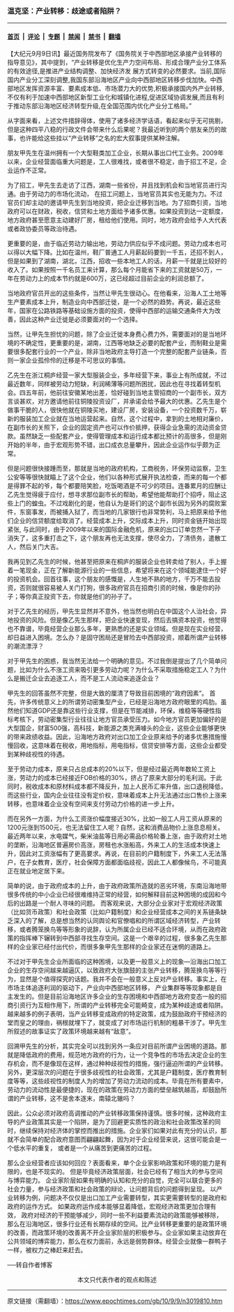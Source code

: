 ### 温克坚：产业转移：歧途或者陷阱？

---

#### [首页](../../../..?n3019810) &nbsp;|&nbsp; [评论](../../../../../epoch-comment?n3019810) &nbsp;|&nbsp; [专题](../../../../../epoch-special?n3019810) &nbsp;|&nbsp; [禁闻](../../../../../epoch-news?n3019810) &nbsp;|&nbsp; [禁书](../../../../../books?n3019810) &nbsp;|&nbsp; [翻墙](https://github.com/gfw-breaker/nogfw/blob/master/README.md?n3019810)


<div class="post_content" id="artbody" itemprop="articleBody">
 <!-- article content begin -->
 <p>
  【大纪元9月9日讯】最近国务院发布了《国务院关于中西部地区承接产业转移的指导意见》，其中提到，“产业转移是优化生产力空间布局、形成合理产业分工体系的有效途径,是推进产业结构调整、加快经济发 展方式转变的必然要求。当前,国际国内产业分工深刻调整,我国东部沿海地区产业向中西部地区转移步伐加快。中西部地区发挥资源丰富、要素成本低、市场潜力大的优势,积极承接国内外产业转移,不仅有利于加速中西部地区新型工业化和城镇化进程,促进区域协调发展,而且有利于推动东部沿海地区经济转型升级,在全国范围内优化产业分工格局。”
 </p>
 <p>
  从字面来看，上述文件措辞得体，使用了诸多经济学话语，看起来似乎无可挑剔，但是这种四平八稳的行政文件会带来什么后果呢？我最近听到的两个朋友亲历的故事，也许能给这些挂以“产业转移”之名的宏大叙事提供某种注解。
 </p>
 <p>
  朋友甲先生在温州拥有一个大型鞋类加工企业，长期从事出口代工业务。2009年以来，企业经营面临重大问题是，工人很难找，或者很不稳定，由于招工不足，企业运作不正常。
 </p>
 <p>
  为了招工，甲先生去走访了江西，湖南一些省份，并且找到机会和当地官员进行沟通。由于劳动力的市场化流动， 在招工问题上，当地官员其实也无能为力。不过官员们却主动的邀请甲先生到当地投资，把企业迁移到当地。为了招商引资，当地政府可以在财政，税收，信贷和土地方面给予诸多优惠。如果投资到达一定额度，地方政府甚至愿意主动建好厂房，租给他们使用。同时，地方政府会给予人大代表或者政协委员等政治待遇。
 </p>
 <p>
  更重要的是，由于临近劳动力输出地，劳动力供应似乎不成问题。劳动力成本也可以得以大幅下降。比如在温州，鞋厂普通工人月薪起码要到一千五，还招不到人，但是如果到了湖南，湖北，江西，招收一些本地工人的话，月薪一千就是比较好的收入了。如果按照一千名员工来计算，那么每个月能省下来的工资就是50万，一年在劳动力上的成本节约就是600万，这已经超过目前企业的利润总额了。
 </p>
 <p>
  当地政府官员开出的这些条件，当然让甲先生很动心。在他看来，沿海人工土地等生产要素成本上升，制造业向中西部迁徙，是一个必然的趋势。再说，最近这些年，国家在公路铁路等基础设施方面的投资，使得中西部的运输交通条件大为改善，因此这种产业迁徙是必须要面对的一个选择。
 </p>
 <p>
  当然，让甲先生担忧的问题，除了企业迁徙本身费心费力外，需要面对的是当地环境的不确定性，更重要的是，湖南，江西等地缺乏必要的配套产业，而制鞋业是需要很多配套行业的一个产业，除非当地政府主导打造一个完整的配套产业链条，否则一家企业孤伶伶的迁移是不可思议的事情。
 </p>
 <p>
  乙先生在浙江桐庐经营一家大型服装企业，多年经营下来，事业上有所成就，不过最近数年，同样被劳动力短缺，利润稀薄等问题所困扰，因此也在寻找着转型机会。四五年前，他前往安徽某地出差，恰好碰到当地主管招商的一个副市长，双方言谈甚欢，对方邀请他前往铜陵投资设厂，并承诺会给予最大的优惠。乙先生是个做事干脆的人，很快他就在铜陵买地，建设厂房，安装设备，一个投资数千万，崭新的服装加工企业就在当地运营起来。自然，这个过程中，拿到的土地相对廉价，在副市长的关照下，企业的固定资产也可以作价抵押，获得企业急需的流动资金贷款。虽然缺乏一些配套产业，使得管理成本和运行成本都比预计的高很多，但是刚开始的半年，由于宏观形势不错，出口成衣总量攀升，因此企业运作似乎颇为正常。
 </p>
 <p>
  但是问题很快接踵而至，那就是当地的政府机构，工商税务，环保劳动监察，卫生公安等等很快就瞄上了这个企业，他们以各种形式展开执法检查，而来的每一个都是得罪不起的爷，每个都要陪笑脸，吃饭喝酒是不可少的项目。连番累月的应酬让乙先生觉得疲于应付，想寻求那位副市长的帮助，希望他能帮助打个招呼，阻止这些上门的蝗虫。不过戏剧化的是，他自认为是哥们的这个副市长因为另外的腐败案件，东窗事发，而被捕入狱了，而当地的几家银行也非常势利，马上把原来给予他们企业的信贷额度给取消了。经营成本上升，交际成本上升，同时资金链开始出现紧张, 与此同时，由于2009年以来的国际金融危机，原来的出口订单忽然一下子消失了，这多重打击之下，这个朋友再也无法支撑，使尽全力，了清债务，遣散工人，然后关门大吉。
 </p>
 <p>
  我再见到乙先生的时候，他甚至把原来在桐庐的服装企业也转卖给了别人，手上握着一笔现金，正在了解新能源行业的一些信息，希望将来在这个领域能逮住一个好的投资机会。回首往事，这个朋友的感慨是，人生地不熟的地方，千万不能去投资，否则就很容易被人关门打狗，很多政府官员在招商引资的时候，像是你的孙子；等你真正投资下去，你就是他们的孙子了。
 </p>
 <p>
  对于乙先生的经历，甲先生显然并不意外，他当然也明白在中国这个人治社会，异地投资的风险。但是像乙先生那样，把企业快速变现，然后去搞资本投资，他觉得也不靠谱，毕竟经营企业那么多年，更熟悉的还是实业领域。但是现在实业经营，却日益进入困境。怎么办？是固守困局还是冒险去中西部投资，顺着所谓产业转移的潮流漂浮？
 </p>
 <p>
  对于甲先生的困惑，我当然无法给一个明确的意见。不过我倒是提出了几个简单问题，比如为什么不涨工资来吸引更多劳动力呢？为什么不采取措施稳定工人？为什么是搬迁企业去追逐工人，而不是工人流动来追逐企业？
 </p>
 <p>
  甲先生的回答虽然不完整，但是大致的厘清了导致目前困境的“政府因素”。 首先，许多传统意义上的所谓劳动密集型产业，已经是沿海地方政府眼里的鸡肋。虽然他们知道GDP还是靠这些行业支撑，但是在节能减排，环保，维稳等等硬性指标考核下，劳动密集型行业往往让地方官员承受压力。如今地方官员更加偏好的是大型国企，财富500强，高科技，新能源之类充满噱头的企业，这些企业能够更快的带来政绩收益。因此，沿海地方政府对出口加工企业原来给予的诸多优惠措施慢慢回收，这意味着在税收，用地指标，用电指标，信贷安排等方面，这些企业都受到某种歧视性的待遇。
 </p>
 <p>
  至于劳动力成本，原来只占总成本的20%以下，但是经过最近两年数轮工资上涨，劳动力的成本已经接近FOB价格的30%，挤占了原来大部分的毛利润。于此同时，税收成本和原材料成本都不降反升，加上人民币汇率升值，出口退税降低，而这些行业，国内企业往往没有定价权，意味着成本上升无法通过出口售价上涨来转移，也意味着企业没有空间来支付劳动力价格的进一步上升。
 </p>
 <p>
  而在另外一方面，为什么工资涨价幅度接近30%，比如一般工人月工资从原来的1200元涨到1500元，也无法留住工人呢？自然，这和消费品物价上涨息息相关。最近两年以来，水电媒气，柴米油盐等日用必需品价格轮番上涨，由于政府对土地的垄断，沿海地区普遍房价高涨，房租也水涨船高，外来工人的生活成本快速上升，因此对工资涨幅有了更高要求。再说，在目前的户籍制度下，外来工人无法落户，在子女教育，医疗，社会保障方面都面临歧视，因此工人都像候鸟，不可能真正在就业地定居下来。
 </p>
 <p>
  简单的说，由于政府成本的上升，由于政府政策所造就的恶劣环境，东南沿海地带很多传统的中小企业已经很难维持正常的经营，如何解释目前这种困境的成因和今后的出路是一个耐人寻味的问题。 而客观来说，大部分企业家对于宏观经济政策（比如货币政策）和社会政策（比如户籍制度）和企业经营成本之间的关系链条缺乏深入的了解，总是想当然的认同舆论和官僚唱和的所谓区域经济转型，产业转移，或者腾笼换鸟等等形象的说辞，认为所属企业已经不适合环境，从而在政府政策的指挥棒下辗转到中西部寻找生存空间。这是一个艰辛的过程，很多象乙先生那样的企业家已经付出代价，而很多象甲先生那样的企业家还在迷惘的道路上。
 </p>
 <p>
  不过对于甲先生企业所面临的这种困境，以及更一般意义上的现象—沿海出口加工企业的生存空间越来越逼仄，以致政府大张旗鼓的主张产业转移，腾笼换鸟等等行为，显然是个值得探究的话题。我并不会在一般意义上反对产业转移。事实上，在市场主体追逐利润的驱动下，产业向中西部地区转移， 产业集群等等现象都是自主发生的。但是目前沿海地区许多企业的生存困境和中西部地方政府变态一般的招商引资行为互相作用下，所谓的产业转移完全可能畸变，成为某种歧途或者陷阱。越来越多的例子表明，当产业转移变成政府的特定政策，成为鼓励政府干预经济的堂而皇之的理由，祸根就埋下了，就变成了对市场运行机制的粗暴干涉了。甲先生所叙述的故事证实了政策环境越来越有“敌意”。
 </p>
 <p>
  回溯甲先生的分析，其实完全可以找到另外一条应对目前所谓产业困境的道路。那就是降低政府的费用，规范地方政府的行为，让一个竞争性的市场去决定企业的生存机会，而不是像现在这样，通过种种歧视性的措施，强行逼迫所谓的产业转移。另外，更深层次的问题在于很多歧视性的社会政策，尤其是户籍制度，医疗教育制度等等，这些歧视性的制度人为的增加了劳动力流动的成本。毕竟在所有要素中，劳动力的流动性是最便捷的，现在的政策在劳动力方面的壁垒越筑越高，却鼓励所谓的产业转移，这不是舍本逐末，南辕北辙吗？
 </p>
 <p>
  因此，公众必须对政府高调推动的产业转移政策保持谨慎。很多时候，这种政府主导的产业政策其实是一个陷阱，是为了回避更实质性的政治和社会政策改革的同时，继续保持对经济体的掌控而推出的措施。企业家们如果对此有充分的认识，那就不会简单的配合政府意图而翩翩起舞，因为对于企业经营来说，这很可能会是一个低水平的重复， 或者是一个从痛苦到更痛苦的过程。
 </p>
 <p>
  那么企业经营者应该如何回应？表面看来，单个企业家影响政策和环境的能力是有限的，也是不现实的。 但是毕竟经济政策层面，社会已经有了相当大的参与空间与博弈能力。 企业家阶层如果有明确的认知和充分的自觉，完全可以联合更多的社会力量，参与经济政策和社会政策的辩论，让问题背后的问题得到呈现。 以产业转移为例，问题决不仅仅是出口加工产业需要转型，其实更需要转型的是政府和政府的运作方式。 如果政府运作成本能够显着降低，宏观经济政策更加合理有效， 政府对经济的干预能够减少，同时一些不利益要素流动的政策能够被移除， 那么在沿海地区，很多行业还有长期存续的空间。比产业转移更重要的是政策环境的改善，而政策环境的改善离不开企业家阶层的积极参与。企业家如果主动放弃在公共领域的博弈能力，那么在权力面前，永远是弱势群体。经营企业就像一群鸭子一样，被权力之棒赶来赶去。
 </p>
 <p>
  ──转自作者博客
  <font color="#ffffff">
   (http://www.dajiyuan.com)
  </font>
  <br/>
  <center>
   <font class="GY13">
    本文只代表作者的观点和陈述
   </font>
  </center>
 </p>
 <!-- article content end -->
 <div id="below_article_ad">
 </div>
</div>


---

原文链接（需翻墙）：https://www.epochtimes.com/gb/10/9/9/n3019810.htm